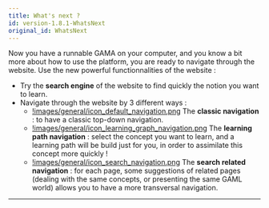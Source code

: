 ```yaml
---
title: What's next ?
id: version-1.8.1-WhatsNext
original_id: WhatsNext
---
```



Now you have a runnable GAMA on your computer, and you know a bit more about how to use the platform, you are ready to navigate through the website. Use the new powerful functionnalities of the website :

* Try the **search engine** of the website to find quickly the notion you want to learn.
* Navigate through the website by 3 different ways :
  * [!images/general/icon_default_navigation.png](!images/general/icon_default_navigation.png) The **classic navigation** : to have a classic top-down navigation.
  * [!images/general/icon_learning_graph_navigation.png](!images/general/icon_learning_graph_navigation.png) The **learning path navigation** : select the concept you want to learn, and a learning path will be build just for you, in order to assimilate this concept more quickly !
  * [!images/general/icon_search_navigation.png](!images/general/icon_search_navigation.png) The **search related navigation** : for each page, some suggestions of related pages (dealing with the same concepts, or presenting the same GAML world) allows you to have a more transversal navigation.

___________________________________________________________________________